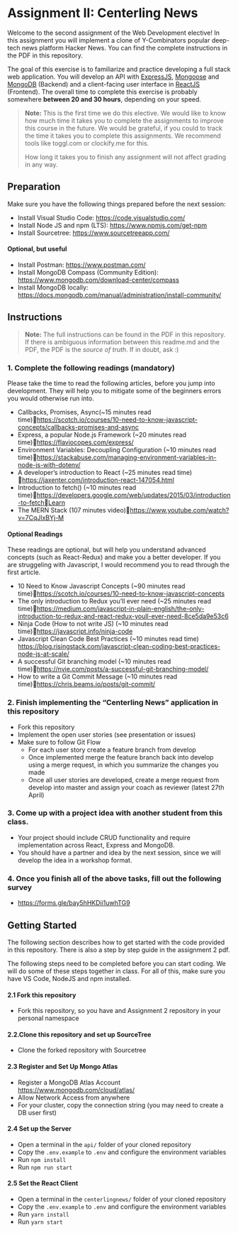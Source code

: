 # Assignment II: Centerling News

Welcome to the second assignment of the Web Development elective!
In this assignment you will implement a clone of Y-Combinators popular deep-tech news platform Hacker News.
You can find the complete instructions in the PDF in this repository.

The goal of this exercise is to familiarize and practice developing a full stack web application.
You will develop an API with [ExpressJS](https://expressjs.com/), [Mongoose](https://mongoosejs.com/) and [MongoDB](https://www.mongodb.com/) (Backend) and a client-facing user interface in [ReactJS](https://reactjs.org/) (Frontend).
The overall time to complete this exercise is probably somewhere **between 20 and 30 hours**, depending on your speed.

> **Note:** This is the first time we do this elective.
> We would like to know how much time it takes you to complete the assignments to improve this course in the future.
> We would be grateful, if you could to track the time it takes you to complete this assignments.
> We recommend tools like toggl.com or clockify.me for this.
>
> How long it takes you to finish any assignment will not affect grading in any way.


## Preparation
Make sure you have the following things prepared before the next session:

- Install Visual Studio Code: https://code.visualstudio.com/
- Install Node JS and npm (LTS): https://www.npmjs.com/get-npm
- Install Sourcetree: https://www.sourcetreeapp.com/

#### Optional, but useful
- Install Postman: https://www.postman.com/
- Install MongoDB Compass (Community Edition): https://www.mongodb.com/download-center/compass
- Install MongoDB locally: https://docs.mongodb.com/manual/administration/install-community/

## Instructions

> **Note:** The full instructions can be found in the PDF in this repository.
> If there is ambiguous information between this readme.md and the PDF, the PDF 
> is the *source of truth*.
> If in doubt, ask :)

### 1. Complete the following readings (mandatory)

Please take the time to read the following articles, before you jump into development. They will help you to mitigate some of the beginners errors you would otherwise run into.

- Callbacks, Promises, Async(~15 minutes read time)https://scotch.io/courses/10-need-to-know-javascript-concepts/callbacks-promises-and-async
- Express, a popular Node.js Framework (~20 minutes read time)https://flaviocopes.com/express/
- Environment Variables: Decoupling Configuration (~10 minutes read time)https://stackabuse.com/managing-environment-variables-in-node-js-with-dotenv/
- A developer’s introduction to React (~25 minutes read time) https://jaxenter.com/introduction-react-147054.html
- Introduction to fetch() (~10 minutes read time)https://developers.google.com/web/updates/2015/03/introduction-to-fetchLearn 
- The MERN Stack (107 minutes video)https://www.youtube.com/watch?v=7CqJlxBYj-M


#### Optional Readings

These readings are optional, but will help you understand advanced concepts (such as React-Redux) and make you a better developer. If you are struggeling with Javascript, I would recommend you to read through the first article.

- 10 Need to Know Javascript Concepts (~90 minutes read time)https://scotch.io/courses/10-need-to-know-javascript-concepts
- The only introduction to Redux you’ll ever need (~25 minutes read time)https://medium.com/javascript-in-plain-english/the-only-introduction-to-redux-and-react-redux-youll-ever-need-8ce5da9e53c6
- Ninja Code (How to not write JS) (~10 minutes read time)https://javascript.info/ninja-code
- Javascript Clean Code Best Practices (~10 minutes read time) https://blog.risingstack.com/javascript-clean-coding-best-practices-node-js-at-scale/
- A successful Git branching model (~10 minutes read time)https://nvie.com/posts/a-successful-git-branching-model/
- How to write a Git Commit Message (~10 minutes read time)https://chris.beams.io/posts/git-commit/


### 2. Finish implementing the “Centerling News” application in this repository

- Fork this repository
- Implement the open user stories (see presentation or issues)
- Make sure to follow Git Flow 
    - For each user story create a feature branch from develop
    - Once implemented merge the feature branch back into develop using a merge request, in which you summarize the changes you made
    - Once all user stories are developed, create a merge request from develop into master and assign your coach as reviewer (latest 27th April)


### 3. Come up with a project idea with another student from this class.
- Your project should include CRUD functionality and require implementation across React, Express and MongoDB.
- You should have a partner and idea by the next session, since we will develop the idea in a workshop format. 

### 4. Once you finish all of the above tasks, fill out the following survey
- https://forms.gle/bay5hHKDii1uwhTG9


## Getting Started

The following section describes how to get started with the code provided in this repository. There is also a step by step guide in the assignment 2 pdf.

The following steps need to be completed before you can start coding. We will do some of these steps together in class. For all of this, make sure you have VS Code, NodeJS and npm installed.

#### 2.1 Fork this repository
- Fork this repository, so you have and Assignment 2 repository in your personal namespace

#### 2.2.Clone this repository and set up SourceTree
- Clone the forked repository with Sourcetree

#### 2.3 Register and Set Up Mongo Atlas
- Register a MongoDB Atlas Account https://www.mongodb.com/cloud/atlas/
- Allow Network Access from anywhere
- For your cluster, copy the connection string (you may need to create a DB user first)

#### 2.4 Set up the Server
- Open a terminal in the `api/` folder of your cloned repository
- Copy the `.env.example` to `.env` and configure the environment variables
- Run `npm install`
- Run `npm run start`

#### 2.5 Set the React Client
- Open a terminal in the `centerlingnews/` folder of your cloned repository
- Copy the `.env.example` to `.env` and configure the environment variables
- Run `yarn install`
- Run `yarn start`




